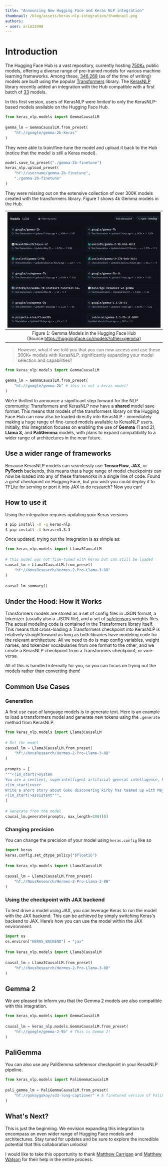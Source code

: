 ```yaml
---
title: "Announcing New Hugging Face and Keras NLP integration" 
thumbnail: /blog/assets/keras-nlp-integration/thumbnail.png
authors:
- user: ariG23498
---
```


# Introduction

The Hugging Face Hub is a vast repository, currently hosting
[750K+](https://huggingface.co/models?sort=trending) public models,
offering a diverse range of pre-trained models for various machine
learning frameworks. Among these,
[346,268](https://huggingface.co/models?library=transformers&sort=trending)
(as of the time of writing) models are built using the popular
[Transformers](https://huggingface.co/docs/transformers/en/index) library.
The [KerasNLP](https://keras.io/keras_nlp/) library recently added an
integration with the Hub compatible with a first batch of
[33](https://huggingface.co/models?library=keras-nlp&sort=trending) models.

In this first version, users of KerasNLP were *limited* to only the
KerasNLP-based models available on the Hugging Face Hub.

```py
from keras_nlp.models import GemmaCausalLM

gemma_lm = GemmaCausalLM.from_preset(
    "hf://google/gemma-2b-keras"
)
```

They were able to train/fine-tune the model and upload it back to
the Hub (notice that the model is still a Keras model).

```py
model.save_to_preset("./gemma-2b-finetune")
keras_nlp.upload_preset(
    "hf://username/gemma-2b-finetune",
    "./gemma-2b-finetune"
)
```

They were missing out on the extensive collection of over 300K
models created with the transformers library. Figure 1 shows 4k
Gemma models in the Hub.

|![models on hf](./assets/keras-nlp-integration/hf-blog.png)|
|:--:|
|Figure 1: Gemma Models in the Hugging Face Hub (Source:https://huggingface.co/models?other=gemma)|

> However, what if we told you that you can now access and use these
300K+ models with KerasNLP, significantly expanding your model
selection and capabilities?

```py
from keras_nlp.models import GemmaCausalLM

gemma_lm = GemmaCausalLM.from_preset(
    "hf://google/gemma-2b" # this is not a keras model!
)
```

We're thrilled to announce a significant step forward for the NLP
community: Transformers and KerasNLP now have a **shared** model save
format. This means that models of the transformers library on the
Hugging Face Hub can now also be loaded directly into KerasNLP - immediately
making a huge range of fine-tuned models available to KerasNLP users.
Initially, this integration focuses on enabling the use of
**Gemma** (1 and 2), **Llama 3,** and **PaliGemma** models, with plans
to expand compatibility to a wider range of architectures in the near future.

## Use a wider range of frameworks

Because KerasNLP models can seamlessly use **TensorFlow**, **JAX**,
or **PyTorch** backends, this means that a huge range of model
checkpoints can now be loaded into any of these frameworks in a single
line of code. Found a great checkpoint on Hugging Face, but you wish
you could deploy it to TFLite for serving or port it into JAX to do
research? Now you can!

## How to use it

Using the integration requires updating your Keras versions

```sh
$ pip install -U -q keras-nlp
$ pip install -U keras>=3.3.3
```

Once updated, trying out the integration is as simple as:

```py
from keras_nlp.models import Llama3CausalLM

# this model was not fine-tuned with Keras but can still be loaded
causal_lm = Llama3CausalLM.from_preset(
    "hf://NousResearch/Hermes-2-Pro-Llama-3-8B"
)

causal_lm.summary()
```

## Under the Hood: How It Works

Transformers models are stored as a set of config files in JSON format,
a tokenizer (usually also a .JSON file), and a set of
[safetensors](https://huggingface.co/docs/safetensors/en/index) weights
files. The actual modeling code is contained in the Transformers
library itself. This means that cross-loading a Transformers checkpoint
into KerasNLP is relatively straightforward as long as both libraries
have modeling code for the relevant architecture. All we need to do is
map config variables, weight names, and tokenizer vocabularies from one
format to the other, and we create a KerasNLP checkpoint from a
Transformers checkpoint, or vice-versa.

All of this is handled internally for you, so you can focus on trying
out the models rather than converting them!

## Common Use Cases

### Generation

A first use case of language models is to generate text. Here is an
example to load a transformers model and generate new tokens using
the `.generate` method from KerasNLP.

```py
from keras_nlp.models import Llama3CausalLM

# Get the model
causal_lm = Llama3CausalLM.from_preset(
    "hf://NousResearch/Hermes-2-Pro-Llama-3-8B"
)

prompts = [
"""<|im_start|>system
You are a sentient, superintelligent artificial general intelligence, here to teach and assist me.<|im_end|>
<|im_start|>user
Write a short story about Goku discovering kirby has teamed up with Majin Buu to destroy the world.<|im_end|>
<|im_start|>assistant""",
]

# Generate from the model
causal_lm.generate(prompts, max_length=200)[0]

```

### Changing precision

You can change the precision of your model using `keras.config` like so

```py
import keras
keras.config.set_dtype_policy("bfloat16")

from keras_nlp.models import Llama3CausalLM

causal_lm = Llama3CausalLM.from_preset(
    "hf://NousResearch/Hermes-2-Pro-Llama-3-8B"
)
```

### Using the checkpoint with JAX backend

To test drive a model using JAX, you can leverage Keras to run the
model with the JAX backend. This can be achieved by simply switching
Keras's backend to JAX. Here’s how you can use the model within the
JAX environment.

```py
import os
os.environ["KERAS_BACKEND"] = "jax"

from keras_nlp.models import Llama3CausalLM

causal_lm = Llama3CausalLM.from_preset(
    "hf://NousResearch/Hermes-2-Pro-Llama-3-8B"
)
```

## Gemma 2

We are pleased to inform you that the Gemma 2 models are also
compatible with this integration.

```py
from keras_nlp.models import GemmaCausalLM

causal_lm = keras_nlp.models.GemmaCausalLM.from_preset(
    "hf://google/gemma-2-9b" # This is Gemma 2!
)
```

## PaliGemma

You can also use any PaliGemma safetensor checkpoint in your KerasNLP pipeline.

```py
from keras_nlp.models import PaliGemmaCausalLM

pali_gemma_lm = PaliGemmaCausalLM.from_preset(
    "hf://gokaygokay/sd3-long-captioner" # A finetuned version of PaliGemma
)
```

## What's Next?

This is just the beginning. We envision expanding this integration to
encompass an even wider range of Hugging Face models and architectures.
Stay tuned for updates and be sure to explore the incredible potential
that this collaboration unlocks!

I would like to take this opportunity to thank
[Matthew Carrigan](https://x.com/carrigmat) and
[Matthew Watson](https://www.linkedin.com/in/mattdangerw/) for their
help in the entire process.

